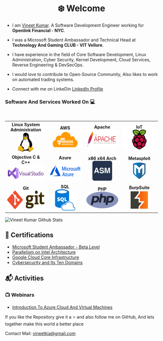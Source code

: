 <h1 align="center"> ❄️ Welcome </h1>


* I am [Vineet Kumar](https://www.linkedin.com/in/-vineet/). A Software Development Engineer working for <b>Openlink Financial - NYC</b>.

* I was a Microsoft Student Ambassador and Technical Head at <b>Technology And Gaming CLUB - VIT Vellore</b>.

* I have experience in the field of Core Software Development, Linux Administration, Cyber Security, Kernel Development, Cloud Services, Reverse Engineering & DevSecOps.
* I would love to contribute to Open-Source Community, Also likes to work on automated trading systems.

* Connect with me on LinkeDin [LinkedIn Profile](https://www.linkedin.com/in/-vineet/)


### Software And Services Worked On :computer:

<br>
<table>
<tbody>
 
 
 <tr>
<td align="center" width="20%">
<span><b><center>Linux System Administration</center></b></span> 
<img height=65px src="https://raw.githubusercontent.com/vineetkia/vineetkia/main/LOGO/Linux.png"> 
</td>
<td align="center" width="20%">
<span><b><center>AWS</center></b></span> 
<img height=60px src="https://raw.githubusercontent.com/vineetkia/vineetkia/main/LOGO/AWS.png"> 
</td>
<td align="center" width="20%">
<span><b><center>Apache</center></b></span> 
<img height=65px src="https://raw.githubusercontent.com/vineetkia/vineetkia/main/LOGO/Apache.png"> 
</td>
 <td align="center" width="20%">
<span><b><center>IoT</center></b></span> 
<img height=65px src="https://raw.githubusercontent.com/vineetkia/vineetkia/main/LOGO/RPI.png"> 
</td>
</tr>


<tr>
<td align="center" width="20%">
<span><b><center>Objective C & C++</center></b></span> 
<img height=55px src="https://raw.githubusercontent.com/vineetkia/vineetkia/main/LOGO/Visual%20Studio.png"> 
</td>
<td align="center" width="20%">
<span><b><center>Azure</center></b></span> 
<img height=69px src="https://raw.githubusercontent.com/vineetkia/vineetkia/main/LOGO/Azure.png"> 
</td>
<td align="center" width="20%">
<span><b><center>x86 x64 Arch</center></b></span> 
<img height=65px src="https://raw.githubusercontent.com/vineetkia/vineetkia/main/LOGO/ASM.svg"> 
</td>
<td align="center" width="20%">
 <span><b><center>Metasploit</center></b></span> 
<img height=65px src="https://raw.githubusercontent.com/vineetkia/vineetkia/main/LOGO/Metasploit.png"> 
</td>
</tr>


<tr>
<td align="center" width="20%">
<span><b><center>Git</center></b></span> 
<img height=60px src="https://raw.githubusercontent.com/vineetkia/vineetkia/main/LOGO/Git.png"> 
</td>
<td align="center" width="20%">
 <span><b><center>SQL</center></b></span> 
<img height=70px src="https://raw.githubusercontent.com/vineetkia/vineetkia/main/LOGO/SQL.png"> 
</td>
<td align="center" width="20%">
<span><b><center>PHP</center></b></span> 
<img height=55px src="https://raw.githubusercontent.com/vineetkia/vineetkia/main/LOGO/PHP.png"> 
</td>
<td align="center" width="20%">
<span><b><center>BurpSuite</center></b></span> 
<img height=65px src="https://raw.githubusercontent.com/vineetkia/vineetkia/main/LOGO/BurpSuite.png"> 
</td>
</tr>


</tbody>
</table>
 
![Vineet Kumar Github Stats](https://github-readme-stats.vercel.app/api?username=vineetkia&theme=gotham&show_icons=true)
## :scroll: Certifications

- [Microsoft Student Ambassador - Beta Level](https://studentambassadors.microsoft.com/certificate/8995e659-7865-4812-8533-7c5d7b2fa2f8)
- [Parallelism on Intel Architecture](https://www.coursera.org/account/accomplishments/verify/W6L5AWMYBXJB)
- [Google Cloud Core Infrastructure](https://www.coursera.org/account/accomplishments/records/3M6GK49TTDUR) 
- [Cybersecurity and Its Ten Domains](https://www.coursera.org/account/accomplishments/verify/PHQKZPG9GRDN) 

## :mailbox_with_mail: Activities 

### :tv: Webinars
- [Introduction To Azure Cloud And Virtual Machines](https://youtu.be/RHS85A63KIE)

If you like the Repository give it a :star: and also follow me on GitHub, And lets together make this world a better place<br>

Contact Mail: [vineetkia@gmail.com](mailto:vineetkia@gmail.com)
